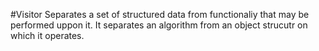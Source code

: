 #Visitor
Separates a set of structured data from functionaliy that may be performed uppon it. It separates an algorithm from an object strucutr on which it operates.
